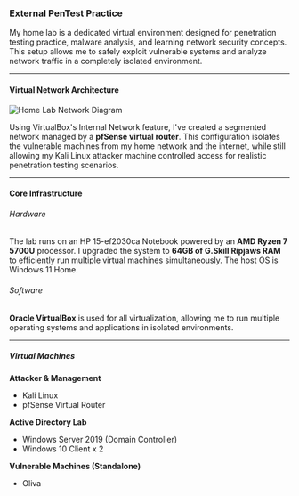 ### External PenTest Practice

My home lab is a dedicated virtual environment designed for penetration testing practice, malware analysis, and learning network security concepts. This setup allows me to safely exploit vulnerable systems and analyze network traffic in a completely isolated environment.

---

#### Virtual Network Architecture

![Home Lab Network Diagram](images/MyNetworkDiagram.png)

Using VirtualBox's Internal Network feature, I've created a segmented network managed by a **pfSense virtual router**. This configuration isolates the vulnerable machines from my home network and the internet, while still allowing my Kali Linux attacker machine controlled access for realistic penetration testing scenarios.

---

#### Core Infrastructure

###### Hardware
The lab runs on an HP 15-ef2030ca Notebook powered by an **AMD Ryzen 7 5700U** processor. I upgraded the system to **64GB of G.Skill Ripjaws RAM** to efficiently run multiple virtual machines simultaneously. The host OS is Windows 11 Home.

###### Software
**Oracle VirtualBox** is used for all virtualization, allowing me to run multiple operating systems and applications in isolated environments.

---

##### Virtual Machines

**Attacker & Management**
- Kali Linux
- pfSense Virtual Router

**Active Directory Lab**
- Windows Server 2019 (Domain Controller)
- Windows 10 Client x 2

**Vulnerable Machines (Standalone)**
- Oliva
